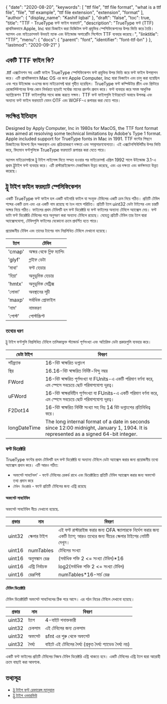 {
  "date": "2020-08-20",
  "keywords": [
    "ttf file",
    "ttf file format",
    "what is a ttf file",
    "file",
    "ttf example",
    "ttf file extension",
    "extension",
    "format"
  ],
  "author": {
    "display_name": "Kashif Iqbal"
  },
  "draft": "false",
  "toc": true,
  "title": "TTF - TrueType ফন্ট ফাইল ফরম্যাট",
  "description": "TrueType ফন্ট (TTF) প্রাথমিকভাবে Apple, Inc দ্বারা ডিজাইন করা ডিজিটাল ফন্ট প্রযুক্তির স্পেসিফিকেশনের উপর ভিত্তি করে তৈরি। অ্যাপল এবং মাইক্রোসফট উভয়ই ম্যাক এবং উইন্ডোজ অপারেটিং সিস্টেমে TTF ব্যবহার করেছে।",
  "linktitle": "TTF",
  "menu": {
    "docs": {
      "parent": "font",
      "identifier": "font-ttf-bn"
    }
  },
  "lastmod": "2020-09-21"
}

## একটি TTF ফাইল কি?

.ttf এক্সটেনশন সহ একটি ফাইল TrueType স্পেসিফিকেশন ফন্ট প্রযুক্তির উপর ভিত্তি করে ফন্ট ফাইল উপস্থাপন করে। এটি প্রাথমিকভাবে Mac OS এর জন্য Apple Computer, Inc দ্বারা ডিজাইন এবং চালু করা হয়েছিল এবং পরে উইন্ডোজ ওএসের জন্য মাইক্রোসফ্ট দ্বারা গৃহীত হয়েছিল। TrueType ফন্ট কম্পিউটার স্ক্রীন এবং প্রিন্টারে রেজোলিউশনের উপর কোন নির্ভরতা ছাড়াই সর্বোচ্চ মানের প্রদর্শন প্রদান করে। ফন্ট ব্যবহার করে সমস্ত আধুনিক অ্যাপ্লিকেশন TTF ফাইলগুলির সাথে কাজ করতে সক্ষম। TTF ফন্ট ফাইলগুলি ইন্টারনেটে অবাধে উপলব্ধ এবং অন্যান্য ফন্ট ফাইল ফরম্যাটে যেমন OTF এবং WOFF-এ রূপান্তর করা যেতে পারে।

## সংক্ষিপ্ত ইতিহাস

Designed by Apply Computer, Inc in 1980s for MacOS, the TTF font format was aimed at resolving some technical limitations by Adobe's Type 1 format. Apple included support for TrueType fonts in Mac in 1991. TTF ফন্টের পিছনে ডিজাইনের উদ্দেশ্য ছিল সঞ্চয়স্থান এবং প্রক্রিয়াকরণে দক্ষতা এবং সম্প্রসারণযোগ্যতা। এই এক্সটেনসিবিলিটির উপর ভিত্তি করে, বিদ্যমান ফন্টগুলিকে TrueType ফরম্যাটে রূপান্তর করা যেতে পারে।

অ্যাপল মাইক্রোসফ্টকে ট্রু টাইপ লাইসেন্স দিতে সম্মত হওয়ার পর মাইক্রোসফ্ট এপ্রিল 1992 সালে উইন্ডোজ 3.1-এ প্রথম ট্রুটাইপ ফন্ট ব্যবহার করে। এটি রাস্টারাইজেশন মেকানিজম উন্নত করেছে, এবং এর দক্ষতা এবং কর্মক্ষমতা উন্নত করেছে।

## ট্রু টাইপ ফাইল ফরম্যাট স্পেসিফিকেশন

একটি TrueType ফন্ট ফাইল হল একটি বাইনারি ফাইল যা সংযুক্ত টেবিলের একটি ক্রম নিয়ে গঠিত। প্রতিটি টেবিল শব্দের একটি ক্রম এবং এর একটি নাম রয়েছে যা `ট্যাগ` নামে পরিচিত। প্রতিটি ট্যাগ uint32 ডেটা টাইপের এবং চারটি অক্ষর নিয়ে গঠিত। ফাইলের প্রথম টেবিলটি হল ফন্ট ডিরেক্টরি যা ফন্ট ফাইলের অন্যান্য টেবিলে অ্যাক্সেস দেয়। ফন্ট ডাটা ফন্ট ডিরেক্টরি টেবিলের পরে অনুসরণ করা অন্যান্য টেবিলে রয়েছে। যেহেতু প্রতিটি টেবিল তার ট্যাগ দ্বারা অ্যাক্সেসযোগ্য, টেবিলগুলি ফাইলের যেকোনো ক্রমে প্রদর্শিত হতে পারে।

প্রয়োজনীয় টেবিল এবং তাদের ট্যাগের নাম নিম্নলিখিত টেবিলে দেখানো হয়েছে।

|**ট্যাগ**|**টেবিল**|
---|---|
|'cmap'| অক্ষর থেকে গ্লিফ ম্যাপিং|
|'glyf'| গ্লাইফ ডেটা|
|'মাথা'| ফন্ট হেডার|
|'হিয়া'| অনুভূমিক হেডার|
|'hmtx'| অনুভূমিক মেট্রিক্স|
|'লোকা'| অবস্থানের সূচী|
|'maxp'| সর্বাধিক প্রোফাইল|
|'নাম'| নামকরণ|
|'পোস্ট'| পোস্টস্ক্রিপ্ট|

### তথ্যের ধরণ
ট্রু টাইপ ফন্টগুলি নিম্নলিখিত টেবিলে তালিকাভুক্ত স্ট্যান্ডার্ড পূর্ণসংখ্যা এবং অতিরিক্ত ডেটা প্রকারগুলি ব্যবহার করে।

|**ডেটা টাইপ** | **বিবরণ** |
---|---|
|শর্টফ্র্যাক| 16-বিট স্বাক্ষরিত ভগ্নাংশ|
|স্থির | 16.16-বিট স্বাক্ষরিত নির্দিষ্ট-বিন্দু নম্বর|
|FWord| 16-বিট স্বাক্ষরিত পূর্ণসংখ্যা যা FUnits-এ একটি পরিমাণ বর্ণনা করে, এম স্পেসে সবচেয়ে ছোট পরিমাপযোগ্য দূরত্ব।|
|uFWord| 16-বিট স্বাক্ষরবিহীন পূর্ণসংখ্যা যা FUnits-এ একটি পরিমাণ বর্ণনা করে, এম স্পেসে সবচেয়ে ছোট পরিমাপযোগ্য দূরত্ব।|
|F2Dot14| 16-বিট স্বাক্ষরিত নির্দিষ্ট সংখ্যা সহ নিম্ন 14 বিট ভগ্নাংশের প্রতিনিধিত্ব করে।|
|longDateTime|	The long internal format of a date in seconds since 12:00 midnight, January 1, 1904. It is represented as a signed 64-bit integer.|

### ফন্ট ডিরেক্টরি

TrueType ফন্টের প্রথম টেবিলটি হল ফন্ট ডিরেক্টরি যা অন্যান্য টেবিলে ডেটা অ্যাক্সেস করার জন্য প্রয়োজনীয় তথ্যে অ্যাক্সেস প্রদান করে। এটি আরও গঠিত:

 * অফসেট সাবটেবল' - ফন্টে টেবিলের রেকর্ড রাখে এবং ডিরেক্টরিতে প্রতিটি টেবিল অ্যাক্সেস করার জন্য অফসেট তথ্য প্রদান করে
 * `টেবিল ডিরেক্টরি` - ফন্টে প্রতিটি টেবিলের জন্য এন্ট্রি রয়েছে

#### অফসেট সাবটেবিল
অফসেট সাবটেবিল নীচে দেখানো হয়েছে.

|**প্রকার**|**নাম**|**বিবরণ**|
---|---|---|
|uint32| স্কেলার টাইপ| এই ফন্ট রাস্টারাইজ করার জন্য OFA স্ক্যালারকে নির্দেশ করার জন্য একটি ট্যাগ; আরও তথ্যের জন্য নীচের স্কেলার টাইপের নোটটি দেখুন।|
|uint16| numTables| টেবিলের সংখ্যা|
|uint16| অনুসন্ধান রেঞ্জ| (সর্বাধিক শক্তি 2 <= সংখ্যা টেবিল)*16|
|uint16| এন্ট্রি নির্বাচক| log2(সর্বাধিক শক্তি 2 <= সংখ্যা টেবিল)|
|uint16| রেঞ্জশিফ্ট| numTables*16-সার্চ রেঞ্জ|

#### টেবিল ডিরেক্টরি
টেবিল ডিরেক্টরিটি অফসেট সাবটেবলের ঠিক পরে আসে। এর গঠন নিচের টেবিলে দেখানো হয়েছে।

|**প্রকার**|**নাম**|**বিবরণ**|
---|---|---|
|uint32| ট্যাগ| 4-বাইট শনাক্তকারী|
|uint32| চেকসাম| এই টেবিলের জন্য চেকসাম|
|uint32| অফসেট| sfnt এর শুরু থেকে অফসেট|
|uint32| দৈর্ঘ্য| বাইটে এই টেবিলের দৈর্ঘ্য (প্রকৃত দৈর্ঘ্য প্যাডেড দৈর্ঘ্য নয়)|

একটি ফন্ট ফাইলের প্রতিটি টেবিলের নিজস্ব টেবিল ডিরেক্টরি এন্ট্রি থাকতে হবে। একটি টেবিলের এন্ট্রি ট্যাগ দ্বারা আরোহী ক্রমে বাছাই করা আবশ্যক.


## তথ্যসূত্র
 * [ট্রু টাইপ ফন্ট রেফারেন্স ম্যানুয়াল](https://developer.apple.com/fonts/TrueType-Reference-Manual/)
 * [ট্রু টাইপ ওভারভিউ](https://learn.microsoft.com/en-us/typography/truetype/)

